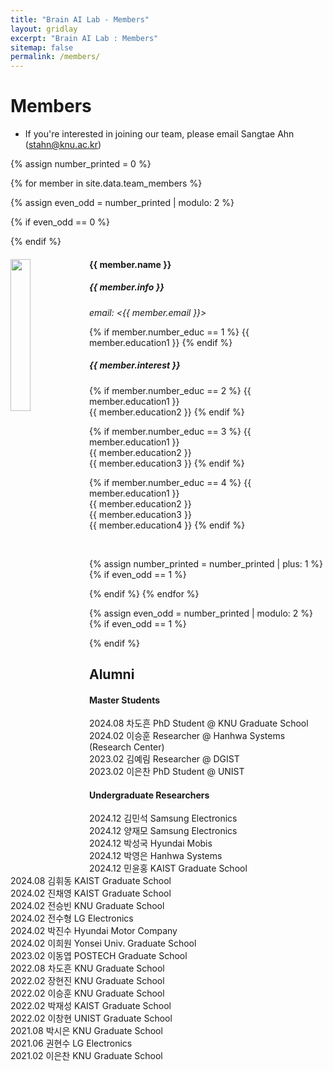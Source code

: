 ```yaml
---
title: "Brain AI Lab - Members"
layout: gridlay
excerpt: "Brain AI Lab : Members"
sitemap: false
permalink: /members/
---
```


# Members

- If you're interested in joining our team, please email Sangtae Ahn (<stahn@knu.ac.kr>)

{% assign number_printed = 0 %}

{% for member in site.data.team_members %}

{% assign even_odd = number_printed | modulo: 2 %}
                                                        
{% if even_odd == 0 %}
<div class="row">
{% endif %}

<div class="col-sm-6 clearfix">
  <img src="{{ site.url }}{{ site.baseurl }}/images/teampic/{{ member.photo }}" class="img-responsive" width="25%" style="float: left" />
  <h4>{{ member.name }}</h4>
  <h5>{{ member.info }}<br></h5>
  <i>email: <{{ member.email }}></i>
  
  {% if member.number_educ == 1 %}
  {{ member.education1 }}
  {% endif %}
  
  <h5>{{ member.interest }}</h5>
  
  {% if member.number_educ == 2 %}
  {{ member.education1 }}<br>
  {{ member.education2 }}
  {% endif %}
  
  {% if member.number_educ == 3 %}
  {{ member.education1 }}<br>
  {{ member.education2 }}<br>
  {{ member.education3 }}
  {% endif %}

  {% if member.number_educ == 4 %}
  {{ member.education1 }}<br>
  {{ member.education2 }}<br>
  {{ member.education3 }}<br>
  {{ member.education4 }}
  {% endif %}

<br>
</div>

{% assign number_printed = number_printed | plus: 1 %}
{% if even_odd == 1 %}
</div>
{% endif %}
{% endfor %}

{% assign even_odd = number_printed | modulo: 2 %}
{% if even_odd == 1 %}
</div>
{% endif %}
  
## Alumni
#### Master Students
2024.08 차도흔 PhD Student @ KNU Graduate School <br>
2024.02 이승훈 Researcher @ Hanhwa Systems (Research Center) <br>
2023.02 김예림 Researcher @ DGIST <br>
2023.02 이은찬 PhD Student @ UNIST <br>

#### Undergraduate Researchers  
2024.12 김민석 Samsung Electronics<br>
2024.12 양재모 Samsung Electronics<br>
2024.12 박성국 Hyundai Mobis<br>
2024.12 박영은 Hanhwa Systems<br>
2024.12 민윤홍 KAIST Graduate School<br>
2024.08 김휘동 KAIST Graduate School<br>
2024.02 진채영 KAIST Graduate School<br>
2024.02 전승빈 KNU Graduate School<br>
2024.02 전수형 LG Electronics<br>
2024.02 박진수 Hyundai Motor Company<br>
2024.02 이희원 Yonsei Univ. Graduate School<br>
2023.02 이동엽 POSTECH Graduate School<br>
2022.08 차도흔 KNU Graduate School<br>
2022.02 장현진 KNU Graduate School<br>
2022.02 이승훈 KNU Graduate School<br>
2022.02 박재성 KAIST Graduate School<br>
2022.02 이창현 UNIST Graduate School<br>
2021.08 박시은 KNU Graduate School<br>
2021.06 권현수 LG Electronics <br>
2021.02 이은찬 KNU Graduate School<br>

